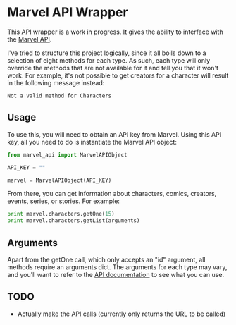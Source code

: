 # Marvel API Wrapper

This API wrapper is a work in progress. It gives the ability to interface with the [Marvel API](http://developer.marvel.com/).

I've tried to structure this project logically, since it all boils down to a selection of eight methods for each type. As such, each type will only override the methods that are not available for it and tell you that it won't work. For example, it's not possible to get creators for a character will result in the following message instead:

```shell
Not a valid method for Characters
```

## Usage

To use this, you will need to obtain an API key from Marvel. Using this API key, all you need to do is instantiate the Marvel API object:

```python
from marvel_api import MarvelAPIObject

API_KEY = ""

marvel = MarvelAPIObject(API_KEY)
```

From there, you can get information about characters, comics, creators, events, series, or stories. For example:

```python
print marvel.characters.getOne(15)
print marvel.characters.getList(arguments)
```

## Arguments

Apart from the getOne call, which only accepts an "id" argument, all methods require an arguments dict. The arguments for each type may vary, and you'll want to refer to the [API documentation](http://developer.marvel.com/docs#!/public) to see what you can use.

## TODO

* Actually make the API calls (currently only returns the URL to be called)